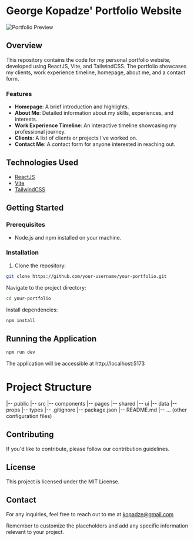 # George Kopadze' Portfolio Website

![Portfolio Preview](url-to-your-portfolio-screenshot.png)

## Overview

This repository contains the code for my personal portfolio website, developed using ReactJS, Vite, and TailwindCSS. The portfolio showcases my clients, work experience timeline, homepage, about me, and a contact form.

### Features

- **Homepage**: A brief introduction and highlights.
- **About Me**: Detailed information about my skills, experiences, and interests.
- **Work Experience Timeline**: An interactive timeline showcasing my professional journey.
- **Clients**: A list of clients or projects I've worked on.
- **Contact Me**: A contact form for anyone interested in reaching out.

## Technologies Used

- [ReactJS](https://reactjs.org/)
- [Vite](https://vitejs.dev/)
- [TailwindCSS](https://tailwindcss.com/)

## Getting Started

### Prerequisites

- Node.js and npm installed on your machine.

### Installation

1. Clone the repository:

```bash
git clone https://github.com/your-username/your-portfolio.git
```

Navigate to the project directory:

```bash
cd your-portfolio
```

Install dependencies:

```bash
npm install
```

## Running the Application

```bash
npm run dev
```

The application will be accessible at http://localhost:5173

# Project Structure

|-- public
|-- src
|-- components
|-- pages
|-- shared
|-- ui
|-- data
|-- props
|-- types
|-- .gitignore
|-- package.json
|-- README.md
|-- ... (other configuration files)

## Contributing

If you'd like to contribute, please follow our contribution guidelines.

## License

This project is licensed under the MIT License.

## Contact

For any inquiries, feel free to reach out to me at kopadze@gmail.com

Remember to customize the placeholders and add any specific information relevant to your project.

